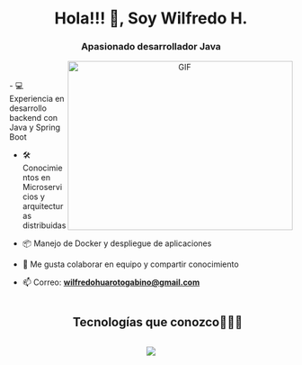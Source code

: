 <h1 align="center">Hola!!! 👋, Soy Wilfredo H.</h1>
<h3 align="center">Apasionado desarrollador Java </h3>

<a target="_blank" align="center">
  <img align="right" top="500" height="300" width="400" alt="GIF" src="https://media.giphy.com/media/SWoSkN6DxTszqIKEqv/giphy.gif">
</a>
<br>

</br>
- 💻 Experiencia en desarrollo backend con Java y Spring Boot

- 🛠️ Conocimientos en Microservicios y arquitecturas distribuidas

- 📦 Manejo de Docker y despliegue de aplicaciones

- 🤝 Me gusta colaborar en equipo y compartir conocimiento 

- 📫 Correo: **wilfredohuarotogabino@gmail.com**

<div id="user-content-toc">
  <ul align="center">
    <h2 style="display: inline-block">Tecnologías que conozco👨🏻‍💻</h2>
  </ul>
</div>
<p align="center">
  <a href="https://skillicons.dev">
    <img src="https://skillicons.dev/icons?i=java,spring,git,github,docker,postgres,mongodb,mysql,hibernate,kafka,postman,maven&perline=14" />
  </a>
</p>



  





